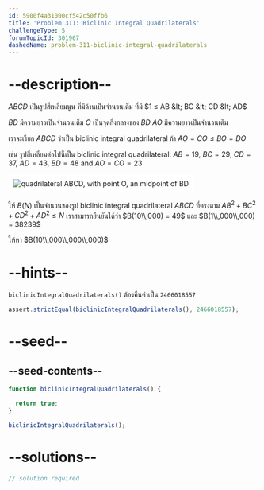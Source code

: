 ```yaml
---
id: 5900f4a31000cf542c50ffb6
title: 'Problem 311: Biclinic Integral Quadrilaterals'
challengeType: 5
forumTopicId: 301967
dashedName: problem-311-biclinic-integral-quadrilaterals
---
```


# --description--

$ABCD$ เป็นรูปสี่เหลี่ยมนูน ที่มีด้านเป็นจำนวนเต็ม ที่มี $1 ≤ AB &lt; BC &lt; CD &lt; AD$

$BD$ มีความยาวเป็นจำนวนเต็ม $O$ เป็นจุดกึ่งกลางของ $BD$ $AO$ มีความยาวเป็นจำนวนเต็ม

เราจะเรียก $ABCD$ ว่าเป็น biclinic integral quadrilateral ถ้า $AO = CO ≤ BO = DO$

เช่น รูปสี่เหลี่ยมต่อไปนี้เป็น biclinic integral quadrilateral: $AB = 19$, $BC = 29$, $CD = 37$, $AD = 43$, $BD = 48$ and $AO = CO = 23$

<img class="img-responsive center-block" alt="quadrilateral ABCD, with point O, an midpoint of BD" src="https://cdn.freecodecamp.org/curriculum/project-euler/biclinic-integral-quadrilaterals.gif" style="background-color: white; padding: 10px;">

ให้ $B(N)$ เป็นจำนวนของรูป biclinic integral quadrilateral $ABCD$ ที่ตรงตาม ${AB}^2 + {BC}^2 + {CD}^2 + {AD}^2 ≤ N$ เราสามารถยืนยันได้ว่า $B(10\\,000) = 49$ และ $B(1\\,000\\,000) = 38239$

ให้หา $B(10\\,000\\,000\\,000)$

# --hints--

`biclinicIntegralQuadrilaterals()` ต้องคืนค่าเป็น `2466018557`

```js
assert.strictEqual(biclinicIntegralQuadrilaterals(), 2466018557);
```

# --seed--

## --seed-contents--

```js
function biclinicIntegralQuadrilaterals() {

  return true;
}

biclinicIntegralQuadrilaterals();
```

# --solutions--

```js
// solution required
```
